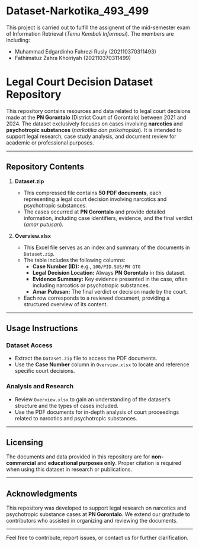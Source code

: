 # Dataset-Narkotika_493_499

This project is carried out to fulfill the assignemt of the mid-semester exam of Information Retrieval (_Temu Kembali Informasi_).
The members are including:

- Muhammad Edgardinho Fahrezi Rusly (202110370311493)
- Fathimatuz Zahra Khoiriyah (202110370311499)

# Legal Court Decision Dataset Repository  

This repository contains resources and data related to legal court decisions made at the **PN Gorontalo** (District Court of Gorontalo) between 2021 and 2024. The dataset exclusively focuses on cases involving **narcotics** and **psychotropic substances** (*narkotika dan psikotropika*). It is intended to support legal research, case study analysis, and document review for academic or professional purposes.  

---

## Repository Contents  

1. **Dataset.zip**  
   - This compressed file contains **50 PDF documents**, each representing a legal court decision involving narcotics and psychotropic substances.  
   - The cases occurred at **PN Gorontalo** and provide detailed information, including case identifiers, evidence, and the final verdict (*amar putusan*).  

2. **Overview.xlsx**  
   - This Excel file serves as an index and summary of the documents in `Dataset.zip`.  
   - The table includes the following columns:  
     - **Case Number (ID):** e.g., `100/PID.SUS/PN GTO`  
     - **Legal Decision Location:** Always **PN Gorontalo** in this dataset.  
     - **Evidence Summary:** Key evidence presented in the case, often including narcotics or psychotropic substances.  
     - **Amar Putusan:** The final verdict or decision made by the court.  
   - Each row corresponds to a reviewed document, providing a structured overview of its content.  

---

## Usage Instructions  

### Dataset Access  
- Extract the `Dataset.zip` file to access the PDF documents.  
- Use the **Case Number** column in `Overview.xlsx` to locate and reference specific court decisions.  

### Analysis and Research  
- Review `Overview.xlsx` to gain an understanding of the dataset's structure and the types of cases included.  
- Use the PDF documents for in-depth analysis of court proceedings related to narcotics and psychotropic substances.  

---

## Licensing  

The documents and data provided in this repository are for **non-commercial** and **educational purposes only**. Proper citation is required when using this dataset in research or publications.  

---

## Acknowledgments  

This repository was developed to support legal research on narcotics and psychotropic substance cases at **PN Gorontalo**. We extend our gratitude to contributors who assisted in organizing and reviewing the documents.  

---  

Feel free to contribute, report issues, or contact us for further clarification.  
